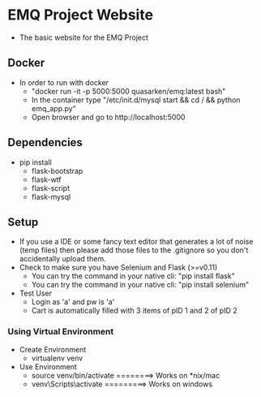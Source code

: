 # EMQ Project Website
* The basic website for the EMQ Project
## Docker
* In order to run with docker
   * "docker run -it -p 5000:5000 quasarken/emq:latest bash"
   * In the container type "/etc/init.d/mysql start && cd / && python emq_app.py"
   * Open browser and go to http://localhost:5000
## Dependencies
* pip install
    * flask-bootstrap
    * flask-wtf
    * flask-script
    * flask-mysql
## Setup
* If you use a IDE or some fancy text editor that generates a lot of noise (temp files) then please add those files to the .gitignore so you don't accidentally upload them.
* Check to make sure you have Selenium and Flask (>=v0.11)
    * You can try the command in your native cli: "pip install flask"
    * You can try the command in your native cli: "pip install selenium"
* Test User
    * Login as 'a' and pw is 'a'
    * Cart is automatically filled with 3 items of pID 1 and 2 of pID 2
### Using Virtual Environment
* Create Environment
    * virtualenv venv
* Use Environment
    * source venv/bin/activate ========> Works on *nix/mac
    * venv\Scripts\activate =========> Works on windows
